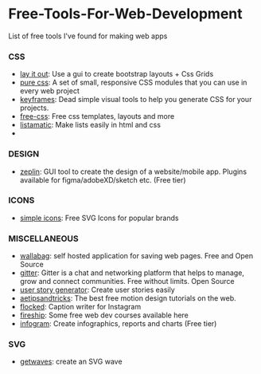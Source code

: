 # Free-Tools-For-Web-Development
List of free tools I've found for making web apps


### CSS
- [lay it out](https://www.layoutit.com): Use a gui to create bootstrap layouts + Css Grids
- [pure css](https://purecss.io/start/): A set of small, responsive CSS modules that you can use in every web project
- [keyframes](https://keyframes.app): Dead simple visual tools to help you generate CSS for your projects.
- [free-css](https://www.free-css.com): Free css templates, layouts and more
- [listamatic](http://css.maxdesign.com.au/listamatic/horizontal01.htm): Make lists easily in html and css
- 

### DESIGN 
- [zeplin](https://zeplin.io/why-zeplin): GUI tool to create the design of a website/mobile app. Plugins available for figma/adobeXD/sketch etc. (Free tier)

### ICONS 
- [simple icons](https://simpleicons.org): Free SVG Icons for popular brands

### MISCELLANEOUS 
- [wallabag](https://wallabag.org/en): self hosted application for saving web pages. Free and Open Source
- [gitter](https://gitter.im): Gitter is a chat and networking platform that helps to manage, grow and connect communities. Free without limits. Open Source
- [user story generator](http://www.writeauserstory.com): Create user stories easily
- [aetipsandtricks](https://www.aetipsandtricks.com): The best free motion design tutorials on the web.
- [flocked](https://flocked.app): Caption writer for Instagram
- [fireship](https://fireship.io): Some free web dev courses available here
- [infogram](https://infogram.com): Create infographics, reports and charts (Free tier)

### SVG 
- [getwaves](https://getwaves.io): create an SVG wave
